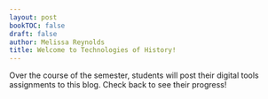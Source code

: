 ```yaml
---
layout: post
bookTOC: false
draft: false
author: Melissa Reynolds
title: Welcome to Technologies of History!
---
```


Over the course of the semester, students will post their digital tools assignments to this blog. Check back to see their progress!
